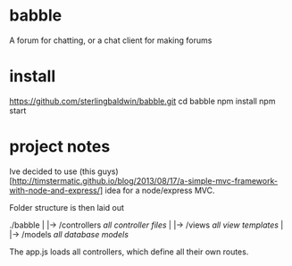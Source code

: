 # babble
A forum for chatting, or a chat client for making forums


# install
https://github.com/sterlingbaldwin/babble.git
cd babble
npm install
npm start


# project notes
Ive decided to use (this guys)[http://timstermatic.github.io/blog/2013/08/17/a-simple-mvc-framework-with-node-and-express/] idea for a node/express MVC.

Folder structure is then laid out

./babble
  |
  |-> /controllers  _all controller files_
  |
  |-> /views  _all view templates_
  |
  |-> /models  _all database models_


The app.js loads all controllers, which define all their own routes.
